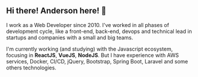 ## Hi there! Anderson here! :wave:

I work as a Web Developer since 2010. I've worked in all phases of development cycle, like a front-end, back-end, devops and technical lead in startups and companies with a small and big teams.

I'm currently working (and studying) with the Javascript ecosystem, focusing in **ReactJS**, **VueJS**, **NodeJS**. But I have experience with AWS services, Docker, CI/CD, jQuery, Bootstrap, Spring Boot, Laravel and some others technologies.
